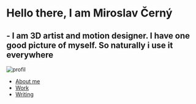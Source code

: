 # Hello there, I am Miroslav Černý
## - I am 3D artist and motion designer. I have one good picture of myself. So naturally i use it everywhere
![profil](https://github.com/MirekCernyIV/english-for-designers1/assets/149397901/ef27686d-1dcd-4873-804b-9c1e3cfcea10)
- [About me](Aboutme.md)
- [Work](work1.md)
- [Writing](Draft.md)
  
